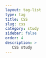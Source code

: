 ```yaml
---
layout: tag-list
type: tag
title: CSS
slug: css
category: study
sidebar: false
order: 4
description: >
   CSS study
---
```

